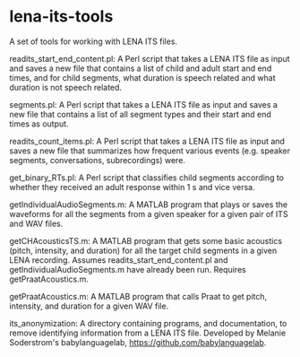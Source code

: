 # lena-its-tools
A set of tools for working with LENA ITS files.

readits_start_end_content.pl: A Perl script that takes a LENA ITS file as input and saves a new file that contains a list of child and adult start and end times, and for child segments, what duration is speech related and what duration is not speech related.

segments.pl: A Perl script that takes a LENA ITS file as input and saves a new file that contains a list of all segment types and their start and end times as output.

readits_count_items.pl: A Perl script that takes a LENA ITS file as input and saves a new file that summarizes how frequent various events (e.g. speaker segments, conversations, subrecordings) were.

get_binary_RTs.pl: A Perl script that classifies child segments according to whether they received an adult response within 1 s and vice versa.

getIndividualAudioSegments.m: A MATLAB program that plays or saves the waveforms for all the segments from a given speaker for a given pair of ITS and WAV files.

getCHAcousticsTS.m: A MATLAB program that gets some basic acoustics (pitch, intensity, and duration) for all the target child segments in a given LENA recording. Assumes readits_start_end_content.pl and getIndividualAudioSegments.m have already been run. Requires getPraatAcoustics.m.

getPraatAcoustics.m: A MATLAB program that calls Praat to get pitch, intensity, and duration for a given WAV file.

its_anonymization: A directory containing programs, and documentation, to remove identifying information from a LENA ITS file. Developed by Melanie Soderstrom's babylanguagelab, https://github.com/babylanguagelab.
